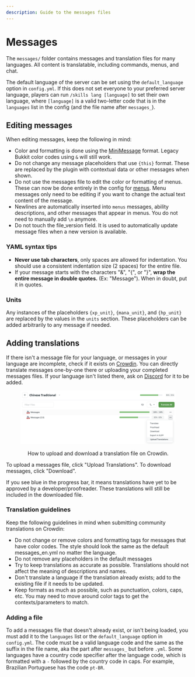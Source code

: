 ```yaml
---
description: Guide to the messages files
---
```


# Messages

The `messages/` folder contains messages and translation files for many languages. All content is translatable, including commands, menus, and chat.&#x20;

The default language of the server can be set using the `default_language` option in `config.yml`. If this does not set everyone to your preferred server language, players can run `/skills lang [language]` to set their own language, where `[language]` is a valid two-letter code that is in the `languages` list in the config (and the file name after `messages_`).

## Editing messages

When editing messages, keep the following in mind:

* Color and formatting is done using the [MiniMessage](https://docs.advntr.dev/minimessage/format.html) format. Legacy Bukkit color codes using `&` will still work.
* Do not change any message placeholders that use `{this}` format. These are replaced by the plugin with contextual data or other messages when shown.
* Do not use the messages file to edit the color or formatting of menus. These can now be done entirely in the config for [menus](menus.md). Menu messages only need to be editing if you want to change the actual text content of the message.
* Newlines are automatically inserted into `menus` messages, ability descriptions, and other messages that appear in menus. You do not need to manually add `\n` anymore.
* Do not touch the file\_version field. It is used to automatically update message files when a new version is available.

### YAML syntax tips

* **Never use tab characters**, only spaces are allowed for indentation. You should use a consistent indentation size (2 spaces) for the entire file.
* If your message starts with the characters "&", "{", or "}", **wrap the entire message in double quotes.** (Ex: "Message"). When in doubt, put it in quotes.

### Units

Any instances of the placeholders `{xp_unit}`, `{mana_unit}`, and `{hp_unit}` are replaced by the values in the `units` section. These placeholders can be added arbitrarily to any message if needed.

## Adding translations

If there isn't a message file for your language, or messages in your language are incomplete, check if it exists on [Crowdin](https://crowdin.com/project/aureliumskills). You can directly translate messages one-by-one there or uploading your completed messages files. If your language isn't listed there, ask on [Discord](https://discord.gg/Bh2EZfB) for it to be added.

<div align="center">

<figure><img src=".gitbook/assets/uploading-messages-crowdin.png" alt=""></img><figcaption><p>How to upload and download a translation file on Crowdin.</p></figcaption></figure>

</div>

To upload a messages file, click "Upload Translations". To download messages, click "Download".

If you see blue in the progress bar, it means translations have yet to be approved by a developer/proofreader. These translations will still be included in the downloaded file.

### Translation guidelines

Keep the following guidelines in mind when submitting community translations on Crowdin:

* Do not change or remove colors and formatting tags for messages that have color codes. The style should look the same as the default messages\_en.yml no matter the language.
* Do not remove any placeholders in the default messages
* Try to keep translations as accurate as possible. Translations should not affect the meaning of descriptions and names.
* Don't translate a language if the translation already exists; add to the existing file if it needs to be updated.
* Keep formats as much as possible, such as punctuation, colors, caps, etc. You may need to move around color tags to get the contexts/parameters to match.

### Adding a file

To add a messages file that doesn't already exist, or isn't being loaded, you must add it to the `languages` list or the `default_language` option in `config.yml`. The code must be a valid language code and the same as the suffix in the file name, aka the part after `messages_` but before `.yml`. Some languages have a country code specifier after the language code, which is formatted with a `-` followed by the country code in caps. For example, Brazilian Portuguese has the code `pt-BR`.
